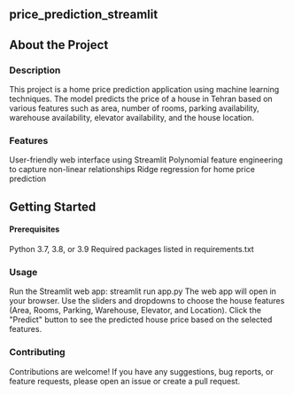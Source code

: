 ## price_prediction_streamlit
## About the Project
### Description
This project is a home price prediction application using machine learning techniques. The model predicts the price of a house in Tehran based on various features such as area, number of rooms, parking availability, warehouse availability, elevator availability, and the house location.
### Features
User-friendly web interface using Streamlit
Polynomial feature engineering to capture non-linear relationships
Ridge regression for home price prediction
## Getting Started
#### Prerequisites
Python 3.7, 3.8, or 3.9
Required packages listed in requirements.txt 
### Usage
Run the Streamlit web app:
streamlit run app.py 
The web app will open in your browser. Use the sliders and dropdowns to choose the house features (Area, Rooms, Parking, Warehouse, Elevator, and Location).
Click the "Predict" button to see the predicted house price based on the selected features.
### Contributing
Contributions are welcome! If you have any suggestions, bug reports, or feature requests, please open an issue or create a pull request.

